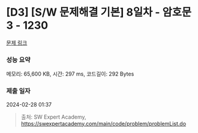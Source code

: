 # [D3] [S/W 문제해결 기본] 8일차 - 암호문3 - 1230 

[문제 링크](https://swexpertacademy.com/main/code/problem/problemDetail.do?contestProbId=AV14zIwqAHwCFAYD) 

### 성능 요약

메모리: 65,600 KB, 시간: 297 ms, 코드길이: 292 Bytes

### 제출 일자

2024-02-28 01:37



> 출처: SW Expert Academy, https://swexpertacademy.com/main/code/problem/problemList.do